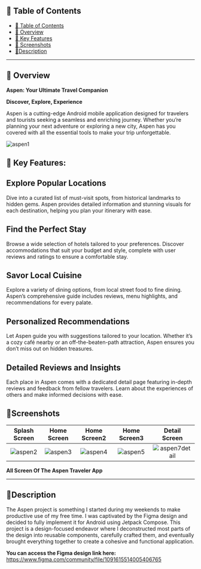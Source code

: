 ## 📒 Table of Contents
- [📒 Table of Contents](#-table-of-contents)
- [📍 Overview](#-overview)
- [📍 Key Features](#-keyfeatures)
- [🚀 Screenshots](#-Screenshots)
-  [🧩Description](#-Description)
---

## 📍 Overview


**Aspen: Your Ultimate Travel Companion**

**Discover, Explore, Experience**

Aspen is a cutting-edge Android mobile application designed for travelers and tourists seeking a seamless and enriching journey. Whether you’re planning your next adventure or exploring a new city, Aspen has you covered with all the essential tools to make your trip unforgettable.

![aspen1](https://github.com/user-attachments/assets/894b6add-945e-46cd-959e-8ea54cc67e18)


## 📍 Key Features:
## **Explore Popular Locations**
Dive into a curated list of must-visit spots, from historical landmarks to hidden gems. Aspen provides detailed information and stunning visuals for each destination, helping you plan your itinerary with ease.

## **Find the Perfect Stay**
Browse a wide selection of hotels tailored to your preferences. Discover accommodations that suit your budget and style, complete with user reviews and ratings to ensure a comfortable stay.

## **Savor Local Cuisine**
Explore a variety of dining options, from local street food to fine dining. Aspen’s comprehensive guide includes reviews, menu highlights, and recommendations for every palate.

## **Personalized Recommendations**
Let Aspen guide you with suggestions tailored to your location. Whether it’s a cozy café nearby or an off-the-beaten-path attraction, Aspen ensures you don’t miss out on hidden treasures.

## **Detailed Reviews and Insights**
Each place in Aspen comes with a dedicated detail page featuring in-depth reviews and feedback from fellow travelers. Learn about the experiences of others and make informed decisions with ease.

## 🚀Screenshots

| Splash Screen |  Home Screen |  Home Screen2 |  Home Screen3 | Detail Screen |
:-------------------------:|:-------------------------:|:-------------------------:|:-------------------------:|:-------------------------:
![aspen2](https://github.com/user-attachments/assets/8671d2cb-8514-4825-815c-834a785161e3) |  ![aspen3](https://github.com/user-attachments/assets/9f0a7d2f-cddd-4873-8e19-94b4ddb6654c) |![aspen4](https://github.com/user-attachments/assets/c305634a-453d-40fd-9bf8-6f8fe75b742e) | ![aspen5](https://github.com/user-attachments/assets/16863a8a-7b36-46ff-9b1a-e70c85ba4b41) |  ![aspen7detail](https://github.com/user-attachments/assets/36b4d4f8-953f-4fd7-b26d-60db49c2eee5)  |


**All Screen Of The  Aspen Traveler App**

---

## 🧩Description

The Aspen project is something I started during my weekends to make productive use of my free time. I was captivated by the Figma design and decided to fully implement it for Android using Jetpack Compose. This project is a design-focused endeavor where I deconstructed most parts of the design into reusable components, carefully crafted them, and eventually brought everything together to create a cohesive and functional application.

**You can access the Figma design link here:**
https://www.figma.com/community/file/1091615514005406765


